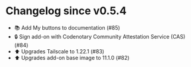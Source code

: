 # Changelog since v0.5.4
- 📚 Add My buttons to documentation (#85) 
- 🔒 Sign add-on with Codenotary Community Attestation Service (CAS) (#84) 
- ⬆️ Upgrades Tailscale to 1.22.1 (#83) 
- ⬆️ Upgrades add-on base image to 11.1.0 (#82) 

